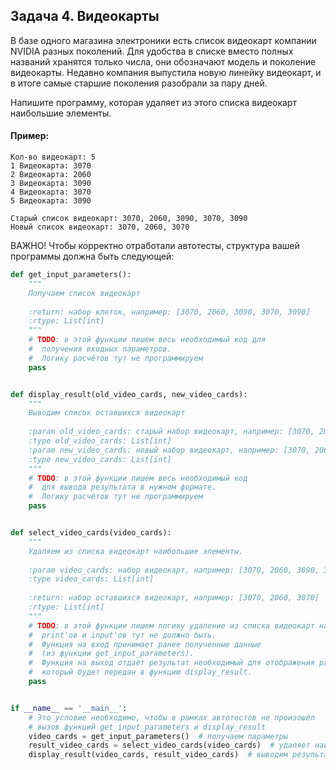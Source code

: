 ## Задача 4. Видеокарты
В базе одного магазина электроники есть список видеокарт 
компании NVIDIA разных поколений. Для удобства в списке 
вместо полных названий хранятся только числа, они обозначают 
модель и поколение видеокарты. Недавно компания выпустила 
новую линейку видеокарт, и в итоге самые старшие поколения 
разобрали за пару дней.

Напишите программу, которая удаляет из этого списка видеокарт 
наибольшие элементы.


#### Пример:
```
Кол-во видеокарт: 5
1 Видеокарта: 3070
2 Видеокарта: 2060
3 Видеокарта: 3090
4 Видеокарта: 3070
5 Видеокарта: 3090

Старый список видеокарт: 3070, 2060, 3090, 3070, 3090
Новый список видеокарт: 3070, 2060, 3070
```

ВАЖНО!
Чтобы корректно отработали автотесты, структура вашей
программы должна быть следующей:

```python
def get_input_parameters():
    """
    Получаем список видеокарт
    
    :return: набор клеток, например: [3070, 2060, 3090, 3070, 3090]
    :rtype: List[int]
    """
    # TODO: в этой функции пишем весь необходимый код для 
    #  получения входных параметров.
    #  Логику расчётов тут не программируем
    pass


def display_result(old_video_cards, new_video_cards):
    """
    Выводим список оставшихся видеокарт
    
    :param old_video_cards: старый набор видеокарт, например: [3070, 2060, 3090, 3070, 3090]
    :type old_video_cards: List[int]
    :param new_video_cards: новый набор видеокарт, например: [3070, 2060, 3070]
    :type new_video_cards: List[int]
    """
    # TODO: в этой функции пишем весь необходимый код 
    #  для вывода результата в нужном формате.
    #  Логику расчётов тут не программируем
    pass


def select_video_cards(video_cards):
    """
    Удаляем из списка видеокарт наибольшие элементы.
    
    :param video_cards: набор видеокарт, например: [3070, 2060, 3090, 3070, 3090]
    :type video_cards: List[int]
    
    :return: набор оставшихся видеокарт, например: [3070, 2060, 3070]
    :rtype: List[int]
    """
    # TODO: в этой функции пишем логику удаление из списка видеокарт наибольшие элементы. 
    #  print'ов и input'ов тут не должно быть. 
    #  Функция на вход принимает ранее полученные данные
    #  (из функции get_input_parameters).
    #  Функция на выход отдаёт результат необходимый для отображения работы программы,
    #  который будет передан в функцию display_result.
    pass


if __name__ == '__main__':
    # Это условие необходимо, чтобы в рамках автотестов не произошёл
    # вызов функций get_input_parameters и display_result
    video_cards = get_input_parameters()  # получаем параметры
    result_video_cards = select_video_cards(video_cards)  # удаляет наибольшие элементы.
    display_result(video_cards, result_video_cards)  # выводим результат
```